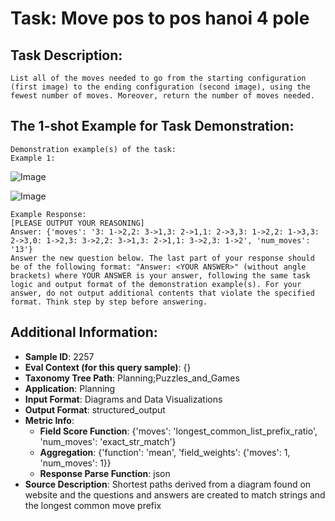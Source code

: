 # Task: Move pos to pos hanoi 4 pole

## Task Description:

```
List all of the moves needed to go from the starting configuration (first image) to the ending configuration (second image), using the fewest number of moves. Moreover, return the number of moves needed.
```

## The 1-shot Example for Task Demonstration:

```
Demonstration example(s) of the task:
Example 1:
```

![Image](1231.png)

![Image](2212.png)

```
Example Response:
[PLEASE OUTPUT YOUR REASONING]
Answer: {'moves': '3: 1->2,2: 3->1,3: 2->1,1: 2->3,3: 1->2,2: 1->3,3: 2->3,0: 1->2,3: 3->2,2: 3->1,3: 2->1,1: 3->2,3: 1->2', 'num_moves': '13'}
Answer the new question below. The last part of your response should be of the following format: "Answer: <YOUR ANSWER>" (without angle brackets) where YOUR ANSWER is your answer, following the same task logic and output format of the demonstration example(s). For your answer, do not output additional contents that violate the specified format. Think step by step before answering.
```

## Additional Information:

- **Sample ID**: 2257
- **Eval Context (for this query sample)**: {}
- **Taxonomy Tree Path**: Planning;Puzzles_and_Games
- **Application**: Planning
- **Input Format**: Diagrams and Data Visualizations
- **Output Format**: structured_output
- **Metric Info**:
  - **Field Score Function**: {'moves': 'longest_common_list_prefix_ratio', 'num_moves': 'exact_str_match'}
  - **Aggregation**: {'function': 'mean', 'field_weights': {'moves': 1, 'num_moves': 1}}
  - **Response Parse Function**: json
- **Source Description**: Shortest paths derived from a diagram found on website and the questions and answers are created to match strings and the longest common move prefix
